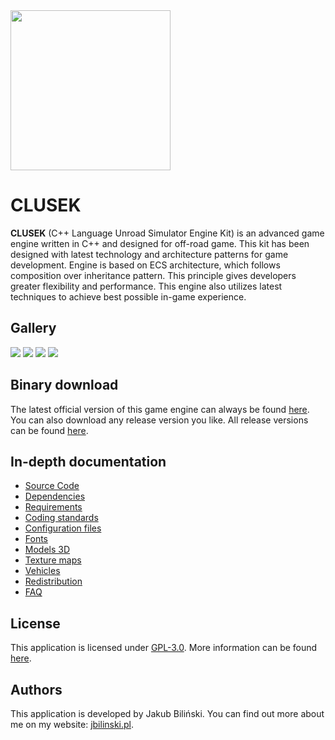 <img src=".docs/logo.png" width="256">

CLUSEK
==================================

**CLUSEK** (C++ Language Unroad Simulator Engine Kit) is an advanced game engine written in C++ and designed for off-road game. This kit has been designed with latest technology and architecture patterns for game development. Engine is based on ECS architecture, which follows composition over inheritance pattern. This principle gives developers greater flexibility and performance. This engine also utilizes latest techniques to achieve best possible in-game experience.



## Gallery

<img src=".docs/showreel_picture_0.jpg" >
<img src=".docs/showreel_picture_1.jpg" >
<img src=".docs/showreel_picture_2.jpg" >
<img src=".docs/showreel_picture_3.jpg" >



## Binary download

The latest official version of this game engine can always be found [here](https://github.com/bilek993/CLUSEK/releases/latest/). You can also download any release version you like. All release versions can be found [here](https://github.com/bilek993/CLUSEK/releases/).



## In-depth documentation

* [Source Code](.docs/source_code.md)
* [Dependencies](.docs/external_dependencies.md)
* [Requirements](.docs/requirements.md)
* [Coding standards](.docs/coding_standards.md)
* [Configuration files](.docs/configuration_files.md)
* [Fonts](.docs/fonts.md)
* [Models 3D](.docs/models_3d.md)
* [Texture maps](.docs/texture_maps.md)
* [Vehicles](.docs/vehicles.md)
* [Redistribution](.docs/redistribution.md)
* [FAQ](.docs/faq.md)



## License

This application is licensed under [GPL-3.0](LICENSE). More information can be found [here](https://www.gnu.org/licenses/gpl-3.0.en.html).



## Authors

This application is developed by Jakub Biliński. You can find out more about me on my website: [jbilinski.pl](http:/www.jbilinski.pl).